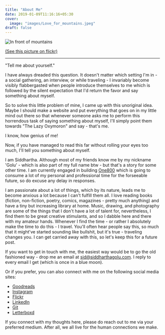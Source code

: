 ```yaml
---
title: "About Me"
date: 2019-01-09T11:16:16+05:30
cover:
  image: "images/Love_for_mountains.jpeg"
draft: false
---
```


![In front of mountains](/images/Love_for_mountains.jpeg#center "In front of Mountains")

[(See this picture on flickr)]

----------------------------------------------

[(See this picture on flickr)]: https://www.flickr.com/photos/160696242@N07/48775361931/

"Tell me about yourself."

I have always dreaded this question. It doesn't matter which setting I'm in - a social gathering, an interview, or while traveling - I invariably become visibly flabbergasted when people introduce themselves to me which is followed by the silent expectation that I'd return the favor and say something about myself. 

So to solve this little problem of mine, I came up with this unoriginal idea. Maybe I should make a website and put everything that goes on in my little mind out there so that whenever someone asks me to perform this horrendous task of saying something about myself, I'll simply point them towards "The Lazy Oxymoron" and say - that's me.

I know, how genius of me!

Now, if you have managed to read this far without rolling your eyes too much, I'll tell you something about myself.

I am Siddhartha. Although most of my friends know me by my nickname 'Golu' - which is also part of my full name btw - but that's a story for some other time. I am currently engaged in building [One800](https://www.one800.help/) which is going to consume a lot of my personal and professional time for the forseeable future, so do excuse any delay in responses.

I am passionate about a lot of things, which by its nature, leads me to become anxious a lot because I can't fulfill them all. I love reading books (fiction, non-fiction, poetry, comics, magazines - pretty much anything) and have a tiny but increasing library at home. Music, drawing, and photography are some of the things that I don't have a lot of talent for, nevertheless, I find them to be great creative stimulants, and so I dabble here and there with my amateur hands. Whenever I find the time - or rather I absolutely make the time to do this - I travel. You'll often hear people say this, so much that it might've started sounding like bullshit, but it's true - traveling changes you. I can get carried away with this, so let's keep this for a future post.

If you want to get in touch with me, the easiest way would be to go the old fashioned way - drop me an email at [sid@siddharthagolu.com](mailto:sid@siddharthagolu.com). I reply to every email I get (which is once in a blue moon). 

Or if you prefer, you can also connect with me on the following social media sites:

* [Goodreads](https://www.goodreads.com/siddharthagolu/ "Books") 
* [Instagram](https://www.instagram.com/thelazyoxymoron/ "Social")
* [Flickr](https://flickr.com/photos/thelazyoxymoron/ "Photos")
* [LinkedIn](https://www.linkedin.com/in/siddharthagolu/ "Work")
* [Git](https://git.siddharthagolu.com/sid "Gitea")
* [Letterboxd](https://letterboxd.com/Carte_Blanche/ "Films")

If you connect with my thoughts here, please do reach out to me via your preferred medium. After all, we all live for the human connections we make.
